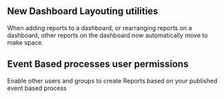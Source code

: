 ## New Dashboard Layouting utilities

When adding reports to a dashboard, or rearranging reports on a dashboard, other reports on the dashboard now automatically move to make space.

## Event Based processes user permissions

Enable other users and groups to create Reports based on your published event based process